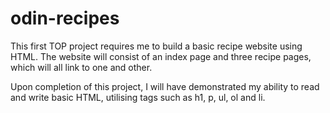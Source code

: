 # odin-recipes

This first TOP project requires me to build a basic recipe website using HTML. The website will consist of an index page and three recipe pages, which will all link to one and other.

Upon completion of this project, I will have demonstrated my ability to read and write basic HTML, utilising tags such as h1, p, ul, ol and li.
